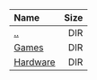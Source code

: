 |Name|Size|
|:---|---:|
|[..](../index.html)|DIR|
|[Games](Games/index.html)|DIR|
|[Hardware](Hardware/index.html)|DIR|
